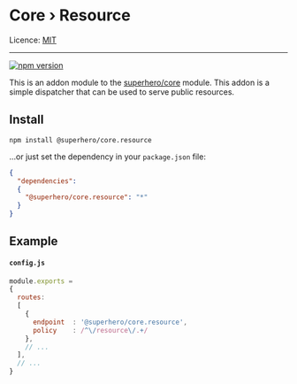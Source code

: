 # Core › Resource

Licence: [MIT](https://opensource.org/licenses/MIT)

---

[![npm version](https://badge.fury.io/js/%40superhero%2Fcore.resource.svg)](https://badge.fury.io/js/%40superhero%2Fcore.resource)

This is an addon module to the [superhero/core](https://github.com/superhero/js.core) module. This addon is a simple dispatcher that can be used to serve public resources.

## Install

`npm install @superhero/core.resource`

...or just set the dependency in your `package.json` file:

```json
{
  "dependencies":
  {
    "@superhero/core.resource": "*"
  }
}
```

## Example

#### `config.js`

```js
module.exports =
{
  routes:
  [
    {
      endpoint  : '@superhero/core.resource',
      policy    : /^\/resource\/.+/
    },
    // ...
  ],
  // ...
}
```
